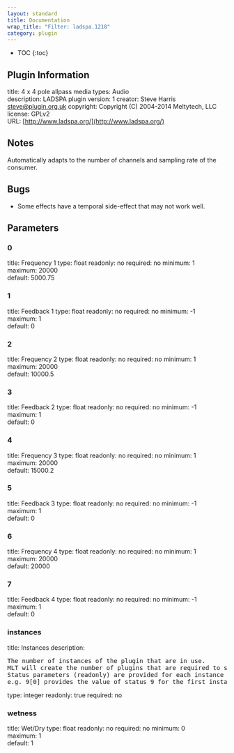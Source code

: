```yaml
---
layout: standard
title: Documentation
wrap_title: "Filter: ladspa.1218"
category: plugin
---
```

* TOC
{:toc}

## Plugin Information

title: 4 x 4 pole allpass
media types:
Audio  
description: LADSPA plugin
version: 1
creator: Steve Harris <steve@plugin.org.uk>
copyright: Copyright (C) 2004-2014 Meltytech, LLC  
license: GPLv2  
URL: [http://www.ladspa.org/](http://www.ladspa.org/)  

## Notes

Automatically adapts to the number of channels and sampling rate of the consumer.

## Bugs

* Some effects have a temporal side-effect that may not work well.


## Parameters

### 0

title: Frequency 1  type: float
readonly: no
required: no
minimum: 1  
maximum: 20000  
default: 5000.75  

### 1

title: Feedback 1  type: float
readonly: no
required: no
minimum: -1  
maximum: 1  
default: 0  

### 2

title: Frequency 2  type: float
readonly: no
required: no
minimum: 1  
maximum: 20000  
default: 10000.5  

### 3

title: Feedback 2  type: float
readonly: no
required: no
minimum: -1  
maximum: 1  
default: 0  

### 4

title: Frequency 3  type: float
readonly: no
required: no
minimum: 1  
maximum: 20000  
default: 15000.2  

### 5

title: Feedback 3  type: float
readonly: no
required: no
minimum: -1  
maximum: 1  
default: 0  

### 6

title: Frequency 4  type: float
readonly: no
required: no
minimum: 1  
maximum: 20000  
default: 20000  

### 7

title: Feedback 4  type: float
readonly: no
required: no
minimum: -1  
maximum: 1  
default: 0  

### instances

title: Instances  description:
<pre>
The number of instances of the plugin that are in use.
MLT will create the number of plugins that are required to support the number of audio channels.
Status parameters (readonly) are provided for each instance and are accessed by specifying the instance number after the identifier (starting at zero).
e.g. 9[0] provides the value of status 9 for the first instance.
</pre>
type: integer
readonly: true
required: no

### wetness

title: Wet/Dry  type: float
readonly: no
required: no
minimum: 0  
maximum: 1  
default: 1  

